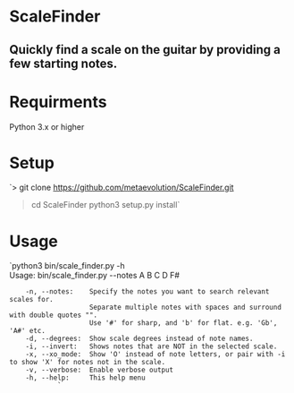 # ScaleFinder
## Quickly find a scale on the guitar by providing a few starting notes.

# Requirments
Python 3.x or higher

# Setup 
`> git clone https://github.com/metaevolution/ScaleFinder.git
> cd ScaleFinder
> python3 setup.py install`

# Usage
`python3 bin/scale_finder.py  -h              
Usage: bin/scale_finder.py --notes A B C D F#
                

        -n, --notes:    Specify the notes you want to search relevant scales for. 
                        Separate multiple notes with spaces and surround with double quotes "". 
                        Use '#' for sharp, and 'b' for flat. e.g. 'Gb', 'A#' etc.
        -d, --degrees:  Show scale degrees instead of note names. 
        -i, --invert:   Shows notes that are NOT in the selected scale.
        -x, --xo_mode:  Show 'O' instead of note letters, or pair with -i to show 'X' for notes not in the scale.
        -v, --verbose:  Enable verbose output
        -h, --help:     This help menu
                `



